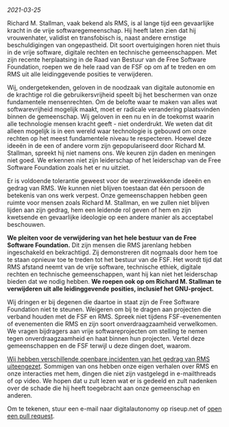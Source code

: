 *2021-03-25*

Richard M. Stallman, vaak bekend als RMS, is al lange tijd een gevaarlijke kracht in de vrije softwaregemeenschap. Hij heeft laten zien dat hij vrouwenhater, validist en transfobisch is, naast andere ernstige beschuldigingen van ongepastheid. Dit soort overtuigingen horen niet thuis in de vrije software, digitale rechten en technische gemeenschappen. Met zijn recente herplaatsing in de Raad van Bestuur van de Free Software Foundation, roepen we de hele raad van de FSF op om af te treden en om RMS uit alle leidinggevende posities te verwijderen.

Wij, ondergetekenden, geloven in de noodzaak van digitale autonomie en de krachtige rol die gebruikersvrijheid speelt bij het beschermen van onze fundamentele mensenrechten. Om de belofte waar te maken van alles wat softwarevrijheid mogelijk maakt, moet er radicale verandering plaatsvinden binnen de gemeenschap. Wij geloven in een nu en in de toekomst waarin alle technologie mensen kracht geeft - niet onderdrukt. We weten dat dit alleen mogelijk is in een wereld waar technologie is gebouwd om onze rechten op het meest fundamentele niveau te respecteren. Hoewel deze ideeën in de een of andere vorm zijn gepopulariseerd door Richard M. Stallman, spreekt hij niet namens ons. We keuren zijn daden en meningen niet goed. We erkennen niet zijn leiderschap of het leiderschap van de Free Software Foundation zoals het er nu uitziet.

Er is voldoende tolerantie geweest voor de weerzinwekkende ideeën en gedrag van RMS. We kunnen niet blijven toestaan ​​dat één persoon de betekenis van ons werk verpest. Onze gemeenschappen hebben geen ruimte voor mensen zoals Richard M. Stallman, en we zullen niet blijven lijden aan zijn gedrag, hem een ​​leidende rol geven of hem en zijn kwetsende en gevaarlijke ideologie op een andere manier als acceptabel beschouwen.

**We pleiten voor de verwijdering van het hele bestuur van de Free Software Foundation.** Dit zijn mensen die RMS jarenlang hebben ingeschakeld en bekrachtigd. Zij demonstreren dit nogmaals door hem toe te staan ​​opnieuw toe te treden tot het bestuur van de FSF. Het wordt tijd dat RMS afstand neemt van de vrije software, technische ethiek, digitale rechten en technische gemeenschappen, want hij kan niet het leiderschap bieden dat we nodig hebben. **We roepen ook op om Richard M. Stallman te verwijderen uit alle leidinggevende posities, inclusief het GNU-project.**

Wij dringen er bij degenen die daartoe in staat zijn de Free Software Foundation niet te steunen. Weigeren om bij te dragen aan projecten die verband houden met de FSF en RMS. Spreek niet tijdens FSF-evenementen of evenementen die RMS en zijn soort onverdraagzaamheid verwelkomen. We vragen bijdragers aan vrije softwareprojecten om stelling te nemen tegen onverdraagzaamheid en haat binnen hun projecten. Vertel deze gemeenschappen en de FSF terwijl u deze dingen doet, waarom.

[Wij hebben verschillende openbare incidenten van het gedrag van RMS uiteengezet][1]. Sommigen van ons hebben onze eigen verhalen over RMS en onze interacties met hem, dingen die niet zijn vastgelegd in e-mailthreads of op video. We hopen dat u zult lezen wat er is gedeeld en zult nadenken over de schade die hij heeft toegebracht aan onze gemeenschap en anderen.

[1]: https://rms-open-letter.github.io/appendix.nl

Om te tekenen, stuur een e-mail naar digitalautonomy op riseup.net of [open een pull request](https://github.com/rms-open-letter/rms-open-letter.github.io/pulls).